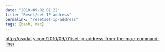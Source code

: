 ```yaml
---
date: "2010-09-02 01:22"
title: "Reset/set IP address"
permalink: "resetset-ip-address"
tags: [bash, mac]
---
```


http://osxdaily.com/2010/09/01/set-ip-address-from-the-mac-command-line/
